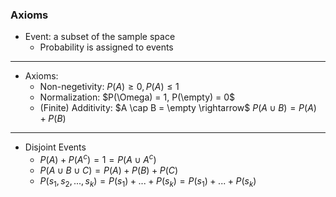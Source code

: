 ### Axioms

- Event: a subset of the sample space
  - Probability is assigned to events
---
- Axioms: 
  - Non-negetivity: $P(A) \ge 0, P(A) \le 1$ 
  - Normalization: $P(\Omega) = 1, P(\empty) = 0$
  - (Finite) Additivity: $A \cap B = \empty \rightarrow$ $P(A \cup B) = P(A) + P(B)$
---

- Disjoint Events
  - $P(A) + P(A^c) = 1 = P(A \cup A^c)$
  - $P(A \cup B \cup C) = P(A) + P(B) + P(C)$
  - $P({s_1, s_2, ..., s_k}) = P({s_1}) + ... + P({s_k}) = P(s_1) + ... + P(s_k)$